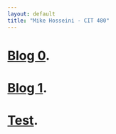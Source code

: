 ```yaml
---
layout: default
title: "Mike Hosseini - CIT 480"
---
```


# [Blog 0](./tree/gh-pages/_posts/2020-08-31-Blog-0.html).

# [Blog 1](./tree/gh-pages/_posts/2020-09-06-Blog-1.html).

# [Test](./2020-09-06-test.html).
